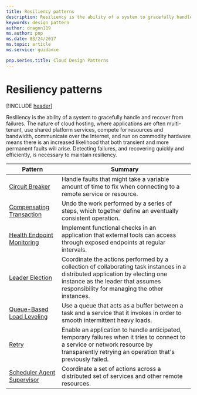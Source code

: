 ```yaml
---
title: Resiliency patterns
description: Resiliency is the ability of a system to gracefully handle and recover from failures. The nature of cloud hosting, where applications are often multi-tenant, use shared platform services, compete for resources and bandwidth, communicate over the Internet, and run on commodity hardware means there is an increased likelihood that both transient and more permanent faults will arise. Detecting failures, and recovering quickly and efficiently, is necessary to maintain resiliency.
keywords: design pattern
author: dragon119
ms.author: pnp
ms.date: 03/24/2017
ms.topic: article
ms.service: guidance

pnp.series.title: Cloud Design Patterns
---
```


# Resiliency patterns

[!INCLUDE [header](../../_includes/header.md)]

Resiliency is the ability of a system to gracefully handle and recover from failures. The nature of cloud hosting, where applications are often multi-tenant, use shared platform services, compete for resources and bandwidth, communicate over the Internet, and run on commodity hardware means there is an increased likelihood that both transient and more permanent faults will arise. Detecting failures, and recovering quickly and efficiently, is necessary to maintain resiliency.

| Pattern | Summary |
| ------- | ------- |
| [Circuit Breaker](../circuit-breaker.md) | Handle faults that might take a variable amount of time to fix when connecting to a remote service or resource. |
| [Compensating Transaction](../compensating-transaction.md) | Undo the work performed by a series of steps, which together define an eventually consistent operation. |
| [Health Endpoint Monitoring](../health-endpoint-monitoring.md) | Implement functional checks in an application that external tools can access through exposed endpoints at regular intervals. |
| [Leader Election](../leader-election.md) | Coordinate the actions performed by a collection of collaborating task instances in a distributed application by electing one instance as the leader that assumes responsibility for managing the other instances. |
| [Queue-Based Load Leveling](../queue-based-load-leveling.md) | Use a queue that acts as a buffer between a task and a service that it invokes in order to smooth intermittent heavy loads. |
| [Retry](../retry.md) | Enable an application to handle anticipated, temporary failures when it tries to connect to a service or network resource by transparently retrying an operation that's previously failed. |
| [Scheduler Agent Supervisor](../scheduler-agent-supervisor.md) | Coordinate a set of actions across a distributed set of services and other remote resources. |